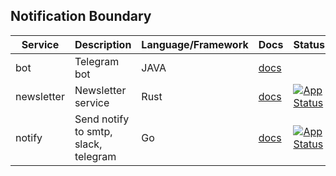 ## Notification Boundary

| Service    | Description                          | Language/Framework | Docs                                             | Status                                                                                                                                                        |
|------------|--------------------------------------|--------------------|--------------------------------------------------|---------------------------------------------------------------------------------------------------------------------------------------------------------------|
| bot        | Telegram bot                         | JAVA               | [docs](./internal/boundaries/notification/bot/README.md)        |                                                                                                                                                               |                                                                    
| newsletter | Newsletter service                   | Rust               | [docs](./internal/boundaries/notification/newsletter/README.md) | [![App Status](https://argo.shortlink.best/api/badge?name=shortlink-newsletter&revision=true)](https://argo.shortlink.best/applications/shortlink-newsletter) |                                                              
| notify     | Send notify to smtp, slack, telegram | Go                 | [docs](./internal/boundaries/notification/notify/README.md)     | [![App Status](https://argo.shortlink.best/api/badge?name=shortlink-notify&revision=true)](https://argo.shortlink.best/applications/shortlink-notify)         |                                                                  
